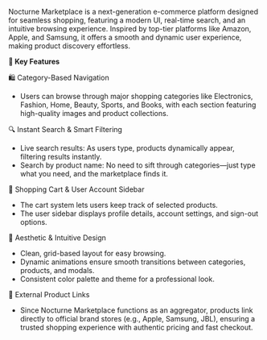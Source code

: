 Nocturne Marketplace is a next-generation e-commerce platform designed for seamless shopping, featuring a modern UI, real-time search, and an intuitive browsing experience. Inspired by top-tier platforms like Amazon, Apple, and Samsung, it offers a smooth and dynamic user experience, making product discovery effortless.

**🌟 Key Features**

🛍️ Category-Based Navigation
- Users can browse through major shopping categories like Electronics, Fashion, Home, Beauty, Sports, and Books, with each section featuring high-quality images and product collections.

🔍 Instant Search & Smart Filtering
- Live search results: As users type, products dynamically appear, filtering results instantly.
- Search by product name: No need to sift through categories—just type what you need, and the marketplace finds it.

🛒 Shopping Cart & User Account Sidebar
- The cart system lets users keep track of selected products.
- The user sidebar displays profile details, account settings, and sign-out options.

🎨 Aesthetic & Intuitive Design
- Clean, grid-based layout for easy browsing.
- Dynamic animations ensure smooth transitions between categories, products, and modals.
- Consistent color palette and theme for a professional look.

🔗 External Product Links
- Since Nocturne Marketplace functions as an aggregator, products link directly to official brand stores (e.g., Apple, Samsung, JBL), ensuring a trusted shopping experience with authentic pricing and fast checkout.
